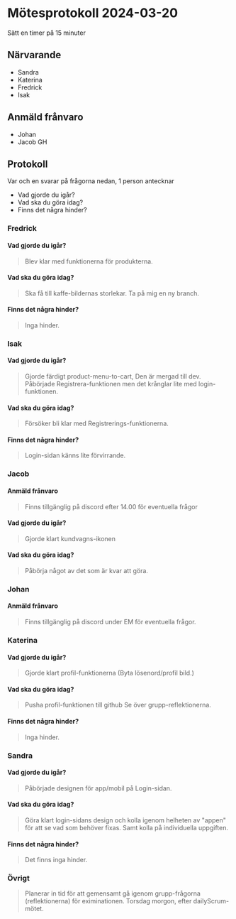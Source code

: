 # Mötesprotokoll 2024-03-20

Sätt en timer på 15 minuter

## Närvarande
* Sandra
* Katerina
* Fredrick
* Isak 


## Anmäld frånvaro
* Johan
* Jacob GH

## Protokoll
Var och en svarar på frågorna nedan, 1 person antecknar
* Vad gjorde du igår?
* Vad ska du göra idag?
* Finns det några hinder?

### Fredrick 
#### Vad gjorde du igår?
>Blev klar med funktionerna för produkterna.
#### Vad ska du göra idag?
> Ska få till kaffe-bildernas storlekar.
>Ta på mig en ny branch.
#### Finns det några hinder?
>  Inga hinder.

### Isak
#### Vad gjorde du igår?
> Gjorde färdigt product-menu-to-cart, Den är mergad till dev.
> Påbörjade Registrera-funktionen men det krånglar lite med  login-funktionen.
#### Vad ska du göra idag?
> Försöker bli klar med Registrerings-funktionerna.
#### Finns det några hinder?
> Login-sidan känns lite förvirrande.



### Jacob
#### Anmäld frånvaro
> Finns tillgänglig på discord efter 14.00 för eventuella frågor
#### Vad gjorde du igår?
> Gjorde klart kundvagns-ikonen
#### Vad ska du göra idag?
> Påbörja något av det som är kvar att göra.


### Johan
#### Anmäld frånvaro
> Finns tillgänglig på discord under EM för eventuella frågor.


### Katerina
#### Vad gjorde du igår?
>  Gjorde klart profil-funktionerna (Byta lösenord/profil bild.)
#### Vad ska du göra idag?
> Pusha profil-funktionen till github
>Se över grupp-reflektionerna.
#### Finns det några hinder?
> Inga hinder.

### Sandra
#### Vad gjorde du igår?
> Påbörjade designen för app/mobil på Login-sidan.
#### Vad ska du göra idag?
> Göra klart login-sidans design och kolla igenom helheten av "appen" för att se vad som behöver fixas.
> Samt kolla på individuella uppgiften.
#### Finns det några hinder?
> Det finns inga hinder.

### Övrigt
> Planerar in tid för att gemensamt gå igenom grupp-frågorna (reflektionerna) för eximinationen.
> Torsdag morgon, efter dailyScrum-mötet.